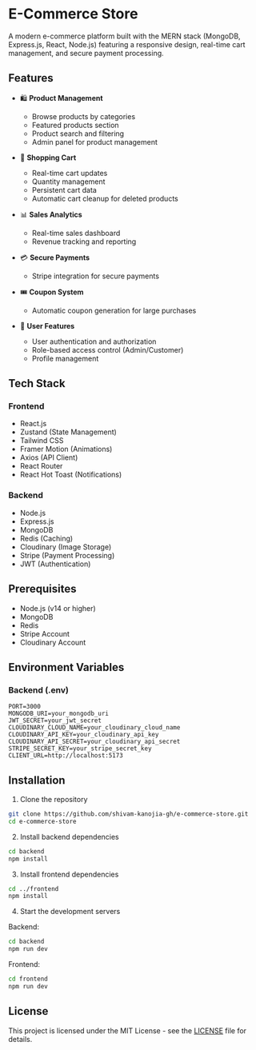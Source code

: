 # E-Commerce Store

A modern e-commerce platform built with the MERN stack (MongoDB, Express.js, React, Node.js) featuring a responsive design, real-time cart management, and secure payment processing.

## Features

- 🛍️ **Product Management**
  - Browse products by categories
  - Featured products section
  - Product search and filtering
  - Admin panel for product management

- 🛒 **Shopping Cart**
  - Real-time cart updates
  - Quantity management
  - Persistent cart data
  - Automatic cart cleanup for deleted products

- 📊 **Sales Analytics**
  - Real-time sales dashboard
  - Revenue tracking and reporting

- 💳 **Secure Payments**
  - Stripe integration for secure payments

- 🎟️ **Coupon System**
  - Automatic coupon generation for large purchases

- 👤 **User Features**
  - User authentication and authorization
  - Role-based access control (Admin/Customer)
  - Profile management

## Tech Stack

### Frontend
- React.js
- Zustand (State Management)
- Tailwind CSS
- Framer Motion (Animations)
- Axios (API Client)
- React Router
- React Hot Toast (Notifications)

### Backend
- Node.js
- Express.js
- MongoDB
- Redis (Caching)
- Cloudinary (Image Storage)
- Stripe (Payment Processing)
- JWT (Authentication)

## Prerequisites

- Node.js (v14 or higher)
- MongoDB
- Redis
- Stripe Account
- Cloudinary Account

## Environment Variables

### Backend (.env)
```env
PORT=3000
MONGODB_URI=your_mongodb_uri
JWT_SECRET=your_jwt_secret
CLOUDINARY_CLOUD_NAME=your_cloudinary_cloud_name
CLOUDINARY_API_KEY=your_cloudinary_api_key
CLOUDINARY_API_SECRET=your_cloudinary_api_secret
STRIPE_SECRET_KEY=your_stripe_secret_key
CLIENT_URL=http://localhost:5173
```

## Installation

1. Clone the repository
```bash
git clone https://github.com/shivam-kanojia-gh/e-commerce-store.git
cd e-commerce-store
```

2. Install backend dependencies
```bash
cd backend
npm install
```

3. Install frontend dependencies
```bash
cd ../frontend
npm install
```

4. Start the development servers

Backend:
```bash
cd backend
npm run dev
```

Frontend:
```bash
cd frontend
npm run dev
```

## License

This project is licensed under the MIT License - see the [LICENSE](LICENSE) file for details.
